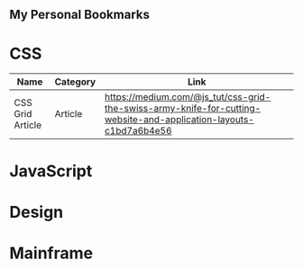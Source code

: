 ## My Personal Bookmarks

# CSS

| Name | Category | Link                    |
|------|----------|-------------------------|
| CSS Grid Article | Article | https://medium.com/@js_tut/css-grid-the-swiss-army-knife-for-cutting-website-and-application-layouts-c1bd7a6b4e56 |



# JavaScript







# Design

# Mainframe

